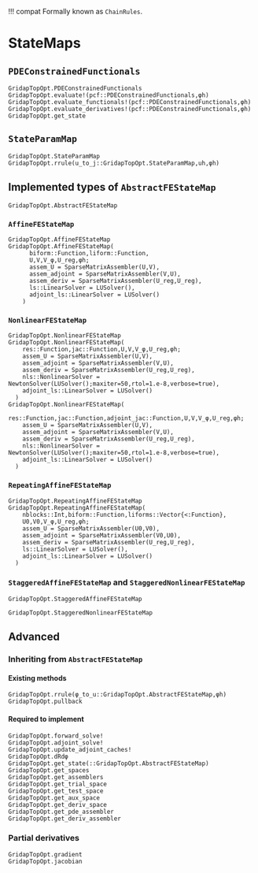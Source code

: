 !!! compat
    Formally known as `ChainRules`.

# StateMaps

## `PDEConstrainedFunctionals`

```@docs
GridapTopOpt.PDEConstrainedFunctionals
GridapTopOpt.evaluate!(pcf::PDEConstrainedFunctionals,φh)
GridapTopOpt.evaluate_functionals!(pcf::PDEConstrainedFunctionals,φh)
GridapTopOpt.evaluate_derivatives!(pcf::PDEConstrainedFunctionals,φh)
GridapTopOpt.get_state
```

## `StateParamMap`

```@docs
GridapTopOpt.StateParamMap
GridapTopOpt.rrule(u_to_j::GridapTopOpt.StateParamMap,uh,φh)
```

## Implemented types of `AbstractFEStateMap`

```@docs
GridapTopOpt.AbstractFEStateMap
```

### `AffineFEStateMap`
```@docs
GridapTopOpt.AffineFEStateMap
GridapTopOpt.AffineFEStateMap(
      biform::Function,liform::Function,
      U,V,V_φ,U_reg,φh;
      assem_U = SparseMatrixAssembler(U,V),
      assem_adjoint = SparseMatrixAssembler(V,U),
      assem_deriv = SparseMatrixAssembler(U_reg,U_reg),
      ls::LinearSolver = LUSolver(),
      adjoint_ls::LinearSolver = LUSolver()
    )
```

### `NonlinearFEStateMap`
```@docs
GridapTopOpt.NonlinearFEStateMap
GridapTopOpt.NonlinearFEStateMap(
    res::Function,jac::Function,U,V,V_φ,U_reg,φh;
    assem_U = SparseMatrixAssembler(U,V),
    assem_adjoint = SparseMatrixAssembler(V,U),
    assem_deriv = SparseMatrixAssembler(U_reg,U_reg),
    nls::NonlinearSolver = NewtonSolver(LUSolver();maxiter=50,rtol=1.e-8,verbose=true),
    adjoint_ls::LinearSolver = LUSolver()
  )
GridapTopOpt.NonlinearFEStateMap(
    res::Function,jac::Function,adjoint_jac::Function,U,V,V_φ,U_reg,φh;
    assem_U = SparseMatrixAssembler(U,V),
    assem_adjoint = SparseMatrixAssembler(V,U),
    assem_deriv = SparseMatrixAssembler(U_reg,U_reg),
    nls::NonlinearSolver = NewtonSolver(LUSolver();maxiter=50,rtol=1.e-8,verbose=true),
    adjoint_ls::LinearSolver = LUSolver()
  )
```

### `RepeatingAffineFEStateMap`
```@docs
GridapTopOpt.RepeatingAffineFEStateMap
GridapTopOpt.RepeatingAffineFEStateMap(
    nblocks::Int,biform::Function,liforms::Vector{<:Function},
    U0,V0,V_φ,U_reg,φh;
    assem_U = SparseMatrixAssembler(U0,V0),
    assem_adjoint = SparseMatrixAssembler(V0,U0),
    assem_deriv = SparseMatrixAssembler(U_reg,U_reg),
    ls::LinearSolver = LUSolver(),
    adjoint_ls::LinearSolver = LUSolver()
  )
```

### `StaggeredAffineFEStateMap` and `StaggeredNonlinearFEStateMap`
```@docs
GridapTopOpt.StaggeredAffineFEStateMap
```

```@docs
GridapTopOpt.StaggeredNonlinearFEStateMap
```

## Advanced

### Inheriting from `AbstractFEStateMap`

#### Existing methods
```@docs
GridapTopOpt.rrule(φ_to_u::GridapTopOpt.AbstractFEStateMap,φh)
GridapTopOpt.pullback
```

#### Required to implement
```@docs
GridapTopOpt.forward_solve!
GridapTopOpt.adjoint_solve!
GridapTopOpt.update_adjoint_caches!
GridapTopOpt.dRdφ
GridapTopOpt.get_state(::GridapTopOpt.AbstractFEStateMap)
GridapTopOpt.get_spaces
GridapTopOpt.get_assemblers
GridapTopOpt.get_trial_space
GridapTopOpt.get_test_space
GridapTopOpt.get_aux_space
GridapTopOpt.get_deriv_space
GridapTopOpt.get_pde_assembler
GridapTopOpt.get_deriv_assembler
```

### Partial derivatives

```@docs
GridapTopOpt.gradient
GridapTopOpt.jacobian
```